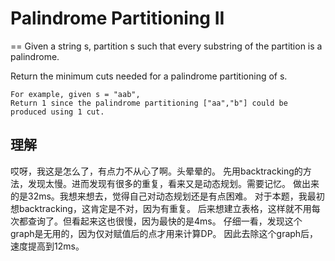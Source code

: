 # Palindrome Partitioning II
==
Given a string s, partition s such that every substring of the partition is a palindrome.

Return the minimum cuts needed for a palindrome partitioning of s.

```
For example, given s = "aab",
Return 1 since the palindrome partitioning ["aa","b"] could be produced using 1 cut.
```

## 理解
哎呀，我这是怎么了，有点力不从心了啊。头晕晕的。
先用backtracking的方法，发现太慢。进而发现有很多的重复，看来又是动态规划。需要记忆。
做出来的是32ms。我想来想去，觉得自己对动态规划还是有点困难。
对于本题，我最初想backtracking，这肯定是不对，因为有重复。
后来想建立表格，这样就不用每次都查询了。但看起来这也很慢，因为最快的是4ms。
仔细一看，发现这个graph是无用的，因为仅对赋值后的点才用来计算DP。
因此去除这个graph后，速度提高到12ms。